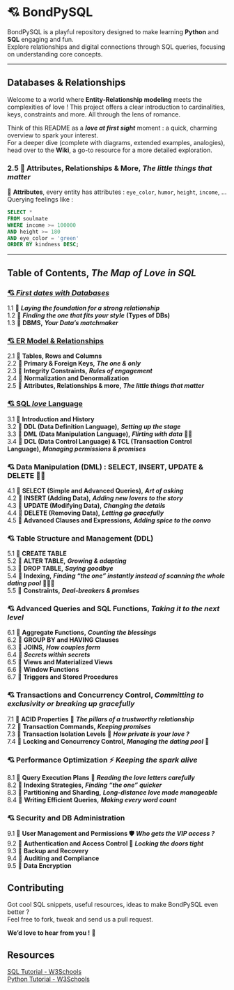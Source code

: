 # 💘 BondPySQL
BondPySQL is a playful repository designed to make learning **Python** and **SQL** engaging and fun.  
Explore relationships and digital connections through SQL queries, focusing on understanding core concepts.

---

## Databases & Relationships
Welcome to a world where **Entity-Relationship modeling** meets the complexities of love !
This project offers a clear introduction to cardinalities, keys, constraints and more. All through the lens of romance.

Think of this README as a ***love at first sight*** moment : a quick, charming overview to spark your interest.  
For a deeper dive (complete with diagrams, extended examples, analogies), head over to the **Wiki**, a go-to resource for a more detailed exploration.


### 2.5 💎 **Attributes, Relationships & More,** ***The little things that matter***  
 🔹 **Attributes**, every entity has attributes : `eye_color`, `humor`, `height`, `income`, ...  
Querying feelings like :  
```sql
SELECT *
FROM soulmate
WHERE income >= 100000
AND height >= 180
AND eye_color = 'green'
ORDER BY kindness DESC;
````


---

## Table of Contents, *The Map of Love in SQL*    
### [💘 *First dates with Databases*](https://github.com/LoubnaEA/BondPySQL/wiki/%F0%9F%92%98-First-dates-with-Databases)
1.1 💎 ***Laying the foundation for a strong relationship***  
1.2 💎 ***Finding the one that fits your style*** **(Types of DBs)**  
1.3 💎 **DBMS,** ***Your Data’s matchmaker***    

### [💘 ER Model & Relationships](https://github.com/LoubnaEA/BondPySQL/wiki/%F0%9F%92%98-ER-Model-&-Relationships) 
2.1 💎 **Tables, Rows and Columns**  
2.2 💎 **Primary & Foreign Keys,** ***The one & only***    
2.3 💎 **Integrity Constraints,** ***Rules of engagement***  
2.4 💎 **Normalization and Denormalization**    
2.5 💎 **Attributes, Relationships & more,** ***The little things that matter***  
 
### [💘 SQL *love* Language](https://github.com/LoubnaEA/BondPySQL/wiki/%F0%9F%92%98-SQL-love-Language)
3.1 💎 **Introduction and History**  
3.2 💎 **DDL (Data Definition Language),** ***Setting up the stage***   
3.3 💎 **DML (Data Manipulation Language),** ***Flirting with data*** 🚬🍷     
3.4 💎 **DCL (Data Control Language) & TCL (Transaction Control Language),** ***Managing permissions & promises***   

### 💘 Data Manipulation (DML) : SELECT, INSERT, UPDATE & DELETE  🚬🍷   
4.1 💎 **SELECT (Simple and Advanced Queries),** ***Art of asking***  
4.2 💎 **INSERT (Adding Data),** ***Adding new lovers to the story***  
4.3 💎 **UPDATE (Modifying Data),** ***Changing the details***  
4.4 💎 **DELETE (Removing Data),** ***Letting go gracefully***  
4.5 💎 **Advanced Clauses and Expressions,** ***Adding spice to the convo***    

### 💘 Table Structure and Management (DDL)  
5.1 💎 **CREATE TABLE**  
5.2 💎 **ALTER TABLE,** ***Growing & adapting***   
5.3 💎 **DROP TABLE,** ***Saying goodbye***  
5.4 💎 **Indexing,** ***Finding “the one” instantly instead of scanning the whole dating pool*** 🏄🏻‍♀️  
5.5 💎 **Constraints,** ***Deal-breakers & promises***  

### 💘 Advanced Queries and SQL Functions, *Taking it to the next level*  
6.1 💎 **Aggregate Functions,** ***Counting the blessings***  
6.2 💎 **GROUP BY and HAVING Clauses**  
6.3 💎 **JOINS,** ***How couples form***  
6.4 💎 ***Secrets within secrets***   
6.5 💎 **Views and Materialized Views**   
6.6 💎 **Window Functions**   
6.7 💎 **Triggers and Stored Procedures**  

### 💘 Transactions and Concurrency Control, *Committing to exclusivity or breaking up gracefully*   
7.1 💎 **ACID Properties** 🫠 ***The pillars of a trustworthy relationship***  
7.2 💎 **Transaction Commands,** ***Keeping promises***   
7.3 💎 **Transaction Isolation Levels** 🫣 ***How private is your love ?***  
7.4 💎 **Locking and Concurrency Control,** ***Managing the dating pool*** 🤿   

### 💘 Performance Optimization ⚡ *Keeping the spark alive* 
8.1 💎 **Query Execution Plans** 💌 ***Reading the love letters carefully***    
8.2 💎 **Indexing Strategies,** ***Finding “the one” quicker***  
8.3 💎 **Partitioning and Sharding,** ***Long-distance love made manageable***   
8.4 💎 **Writing Efficient Queries,** ***Making every word count***       

### 💘 Security and DB Administration   
9.1 💎 **User Management and Permissions 🛡️** ***Who gets the VIP access ?***    
9.2 💎 **Authentication and Access Control 🔐** ***Locking the doors tight***   
9.3 💎 **Backup and Recovery**     
9.4 💎 **Auditing and Compliance**   
9.5 💎 **Data Encryption**   
  

## Contributing
Got cool SQL snippets, useful resources, ideas to make BondPySQL even better ?  
Feel free to fork, tweak and send us a pull request.  

**We’d love to hear from you !** 🫶


## Resources
[SQL Tutorial - W3Schools](https://www.w3schools.com/sql/default.asp)  
[Python Tutorial - W3Schools](https://www.w3schools.com/python/default.asp)  







